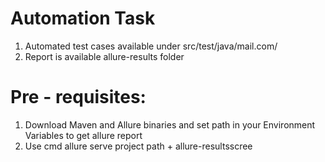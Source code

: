 # Automation Task

1. Automated test cases available under src/test/java/mail.com/
2. Report is available allure-results folder

# Pre - requisites:
1. Download Maven and Allure binaries and set path in your Environment Variables to get allure report
2. Use cmd allure serve project path + allure-resultsscree